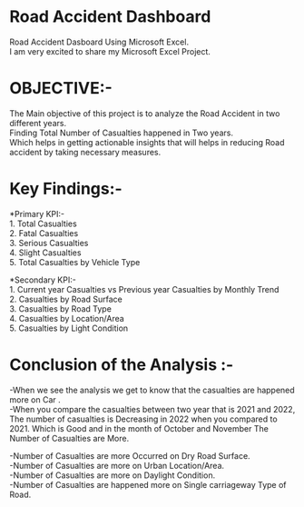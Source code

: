 # Road Accident Dashboard
Road Accident Dasboard Using Microsoft Excel.     
I am very excited to share my Microsoft Excel Project.     
# OBJECTIVE:-
The Main objective of this project is to analyze the Road Accident in two different years.     
Finding Total Number of Casualties happened in Two years.      
Which helps in getting actionable insights that will helps in reducing Road accident by taking necessary measures.      
# Key Findings:-
           
*Primary KPI:-          
     1. Total Casualties      
     2. Fatal Casualties     
     3. Serious Casualties     
     4. Slight Casualties     
     5. Total Casualties by Vehicle Type  
          
*Secondary KPI:-              
     1. Current year Casualties vs Previous year Casualties by Monthly Trend     
     2. Casualties by Road Surface      
     3. Casualties by Road Type      
     4. Casualties by Location/Area       
     5. Casualties by Light Condition       
# Conclusion of the Analysis :-
-When we see the analysis we get to know that the casualties are happened more on Car .          
-When you compare the casualties between two year that is 2021 and 2022, The number of casualties is Decreasing in 2022 when you compared to 2021. Which is Good and in the month of October and November The Number of Casualties are More.        
                                                     
-Number of Casualties are more Occurred on Dry Road Surface.      
-Number of Casualties are more on Urban Location/Area.        
-Number of Casualties are more on Daylight Condition.          
-Number of Casualties are happened more on Single carriageway  Type of  Road.        
